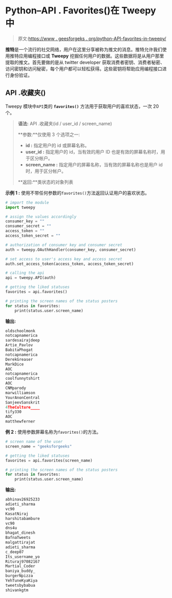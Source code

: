 # Python–API . Favorites()在 Tweepy 中

> 原文:[https://www . geesforgeks . org/python-API-favorites-in-tweepy/](https://www.geeksforgeeks.org/python-api-favorites-in-tweepy/)

**推特**是一个流行的社交网络，用户在这里分享被称为推文的消息。推特允许我们使用推特应用编程接口或 **Tweepy** 挖掘任何用户的数据。这些数据将是从用户那里提取的推文。首先要做的是从 twitter developer 获取消费者密钥、消费者秘密、访问密钥和访问秘密，每个用户都可以轻松获得。这些密钥将帮助应用编程接口进行身份验证。

## API .收藏夹()

Tweepy 模块中`API`类的 **`favorites()`** 方法用于获取用户的喜欢状态，一次 20 个。

> **语法:** API .收藏夹(id / user_id / screen_name)
> 
> **参数:**仅使用 3 个选项之一:
> 
> *   **id :** 指定用户的 id 或屏幕名称。
> *   **user_id :** 指定用户的 id，当有效的用户 ID 也是有效的屏幕名称时，用于区分帐户。
> *   **screen_name :** 指定用户的屏幕名称，当有效的屏幕名称也是用户 id 时，用于区分帐户。
> 
> **返回:**类状态的对象列表

**示例 1 :** 使用不带任何参数的`favorites()`方法返回认证用户的喜欢状态。

```py
# import the module
import tweepy

# assign the values accordingly
consumer_key = ""
consumer_secret = ""
access_token = ""
access_token_secret = ""

# authorization of consumer key and consumer secret
auth = tweepy.OAuthHandler(consumer_key, consumer_secret)

# set access to user's access key and access secret 
auth.set_access_token(access_token, access_token_secret)

# calling the api 
api = tweepy.API(auth)

# getting the liked statuses
favorites = api.favorites()

# printing the screen names of the status posters
for status in favorites:
    print(status.user.screen_name)
```

**输出:**

```py
oldschoolmonk
notcapnamerica
sardesairajdeep
Artie_Pavlov
BabitaPhogat
notcapnamerica
DerekGreaser
MarkDice
AOC
notcapnamerica
coolfunnytshirt
AOC
CNMparody
marwilliamson
YourAnonCentral
SanjeevSanskrit
4TheCulture____
tify330
AOC
matthewferner

```

**例 2 :** 使用参数屏幕名称为`favorites()`的方法。

```py
# screen name of the user
screen_name = "geeksforgeeks"

# getting the liked statuses
favorites = api.favorites(screen_name)

# printing the screen names of the status posters
for status in favorites:
    print(status.user.screen_name)
```

**输出:**

```py
abhinav26925233
adieti_sharma
vc90
KasatNiraj
harshitabambure
vc90
dns4u
bhagat_dinesh
BafnaTweets
malgattirajat
adieti_sharma
c_deep07
Its_username_yo
Rituraj97082167
Martial_Coder
baniya_buddy_
burgerNpizza
YehTuneKyaKiya
tweetsbybabua
shivankgtm

```